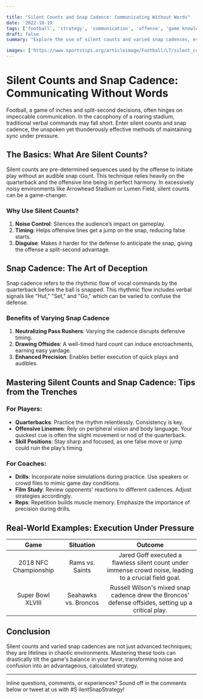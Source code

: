 ```yaml
---

title: "Silent Counts and Snap Cadence: Communicating Without Words"
date: '2022-10-19'
tags: ['football', 'strategy', 'communication', 'offense', 'game knowledge']
draft: false
summary: "Explore the use of silent counts and varied snap cadences, especially in noisy environments, to maintain communication and timing."

images: ['https://www.sportstips.org/articleimage/Football/LT/silent_counts_and_snap_cadence_communicating_without_words.webp']
---
```


# Silent Counts and Snap Cadence: Communicating Without Words

Football, a game of inches and split-second decisions, often hinges on impeccable communication. In the cacophony of a roaring stadium, traditional verbal commands may fall short. Enter silent counts and snap cadence, the unspoken yet thunderously effective methods of maintaining sync under pressure.

## The Basics: What Are Silent Counts?

Silent counts are pre-determined sequences used by the offense to initiate play without an audible snap count. This technique relies heavily on the quarterback and the offensive line being in perfect harmony. In excessively noisy environments like Arrowhead Stadium or Lumen Field, silent counts can be a game-changer.

### Why Use Silent Counts?

1. **Noise Control**: Silences the audience’s impact on gameplay.
2. **Timing**: Helps offensive lines get a jump on the snap, reducing false starts.
3. **Disguise**: Makes it harder for the defense to anticipate the snap, giving the offense a split-second advantage.

## Snap Cadence: The Art of Deception

Snap cadence refers to the rhythmic flow of vocal commands by the quarterback before the ball is snapped. This rhythmic flow includes verbal signals like "Hut," "Set," and "Go," which can be varied to confuse the defense.

### Benefits of Varying Snap Cadence

1. **Neutralizing Pass Rushers**: Varying the cadence disrupts defensive timing.
2. **Drawing Offsides**: A well-timed hard count can induce encroachments, earning easy yardage.
3. **Enhanced Precision**: Enables better execution of quick plays and audibles.

## Mastering Silent Counts and Snap Cadence: Tips from the Trenches

### For Players:

- **Quarterbacks**: Practice the rhythm relentlessly. Consistency is key.
- **Offensive Linemen**: Rely on peripheral vision and body language. Your quickest cue is often the slight movement or nod of the quarterback.
- **Skill Positions**: Stay sharp and focused, as one false move or jump could ruin the play’s timing.

### For Coaches:

- **Drills**: Incorporate noise simulations during practice. Use speakers or crowd files to mimic game day conditions.
- **Film Study**: Review opponents' reactions to different cadences. Adjust strategies accordingly.
- **Reps**: Repetition builds muscle memory. Emphasize the importance of precision during drills.

## Real-World Examples: Execution Under Pressure

| Game | Situation | Outcome |
|:----:|:---------:|:-------:|
| 2018 NFC Championship | Rams vs. Saints | Jared Goff executed a flawless silent count under immense crowd noise, leading to a crucial field goal. |
| Super Bowl XLVIII | Seahawks vs. Broncos | Russell Wilson's mixed snap cadence drew the Broncos' defense offsides, setting up a critical play. |

## Conclusion

Silent counts and varied snap cadences are not just advanced techniques; they are lifelines in chaotic environments. Mastering these tools can drastically tilt the game's balance in your favor, transforming noise and confusion into an advantageous, calculated strategy.

---

Inline questions, comments, or experiences? Sound off in the comments below or tweet at us with #S ilentSnapStrategy!
```
